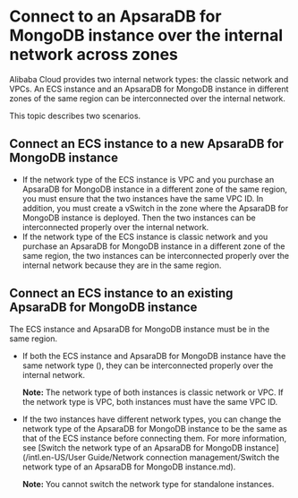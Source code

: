 # Connect to an ApsaraDB for MongoDB instance over the internal network across zones

Alibaba Cloud provides two internal network types: the classic network and VPCs. An ECS instance and an ApsaraDB for MongoDB instance in different zones of the same region can be interconnected over the internal network.

This topic describes two scenarios.

## Connect an ECS instance to a new ApsaraDB for MongoDB instance

-   If the network type of the ECS instance is VPC and you purchase an ApsaraDB for MongoDB instance in a different zone of the same region, you must ensure that the two instances have the same VPC ID. In addition, you must create a vSwitch in the zone where the ApsaraDB for MongoDB instance is deployed. Then the two instances can be interconnected properly over the internal network.
-   If the network type of the ECS instance is classic network and you purchase an ApsaraDB for MongoDB instance in a different zone of the same region, the two instances can be interconnected properly over the internal network because they are in the same region.

## Connect an ECS instance to an existing ApsaraDB for MongoDB instance

The ECS instance and ApsaraDB for MongoDB instance must be in the same region.

-   If both the ECS instance and ApsaraDB for MongoDB instance have the same network type \(\), they can be interconnected properly over the internal network.

    **Note:** The network type of both instances is classic network or VPC. If the network type is VPC, both instances must have the same VPC ID.

-   If the two instances have different network types, you can change the network type of the ApsaraDB for MongoDB instance to be the same as that of the ECS instance before connecting them. For more information, see [Switch the network type of an ApsaraDB for MongoDB instance](/intl.en-US/User Guide/Network connection management/Switch the network type of an ApsaraDB for MongoDB instance.md).

    **Note:** You cannot switch the network type for standalone instances.


